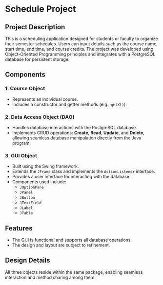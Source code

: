 # Schedule Project

## Project Description  
This is a scheduling application designed for students or faculty to organize their semester schedules. Users can input details such as the course name, start time, end time, and course credits. The project was developed using Object-Oriented Programming principles and integrates with a PostgreSQL database for persistent storage.

## Components

### 1. **Course Object**  
- Represents an individual course.  
- Includes a constructor and getter methods (e.g., `getX()`).

### 2. **Data Access Object (DAO)**  
- Handles database interactions with the PostgreSQL database.  
- Implements CRUD operations: **Create**, **Read**, **Update**, and **Delete**, allowing seamless database manipulation directly from the Java program.

### 3. **GUI Object**  
- Built using the Swing framework.  
- Extends the `JFrame` class and implements the `ActionListener` interface.  
- Provides a user interface for interacting with the database.  
- Components used include:
  - `JOptionPane`  
  - `JPanel`  
  - `JButton`  
  - `JTextField`  
  - `JLabel`  
  - `JTable`

## Features
- The GUI is functional and supports all database operations.
- The design and layout are subject to refinement.

## Design Details  
All three objects reside within the same package, enabling seamless interaction and method sharing among them.


